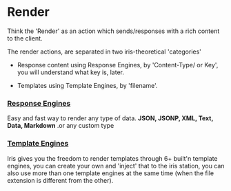 # Render

Think the 'Render'  as an action which sends\/responses with a rich content to the client.

The render actions, are separated in two iris-theoretical 'categories'

* Response content using Response Engines, by 'Content-Type\/ or Key', you will understand what key is, later.

* Templates using Template Engines, by 'filename'.


### [Response Engines](/response-engines.md)

Easy and fast way to render any type of data. **JSON, JSONP, XML, Text, Data, Markdown** .or any custom type

### [Template Engines](/template-engines.md)

Iris gives you the freedom to render templates through 6+ built'n template engines, you can create your own and 'inject' that to the iris station, you can also use more than one template engines at the same time \(when the file extension is different from the other\).

